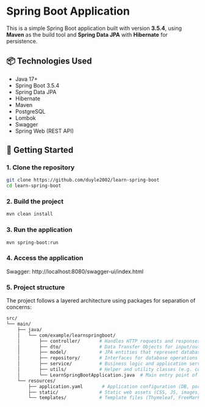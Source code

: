 # Spring Boot Application

This is a simple Spring Boot application built with version **3.5.4**, using **Maven** as the build tool and **Spring Data JPA** with **Hibernate** for persistence.

## 📦 Technologies Used

- Java 17+
- Spring Boot 3.5.4
- Spring Data JPA
- Hibernate
- Maven
- PostgreSQL
- Lombok
- Swagger
- Spring Web (REST API)

## 🚀 Getting Started

### 1. Clone the repository

```bash
git clone https://github.com/duyle2002/learn-spring-boot
cd learn-spring-boot
```

### 2. Build the project

```bash
mvn clean install
```

### 3. Run the application

```bash
mvn spring-boot:run
```

### 4. Access the application
Swagger: http://localhost:8080/swagger-ui/index.html

### 5. Project structure
The project follows a layered architecture using packages for separation of concerns:

```bash
src/
└── main/
    ├── java/
    │   └── com/example/learnspringboot/
    │       ├── controller/       # Handles HTTP requests and responses (REST endpoints)
    │       ├── dto/              # Data Transfer Objects for input/output models
    │       ├── model/            # JPA entities that represent database tables
    │       ├── repository/       # Interfaces for database operations (DAO layer)
    │       ├── service/          # Business logic and application services
    │       ├── utils/            # Helper and utility classes (e.g. converters, formatters)
    │       └── LearnSpringBootApplication.java  # Main entry point of the Spring Boot application
    └── resources/
        ├── application.yaml       # Application configuration (DB, ports, etc.)
        ├── static/               # Static web assets (CSS, JS, images, etc.)
        └── templates/            # Template files (Thymeleaf, FreeMarker, etc. if used)
```
